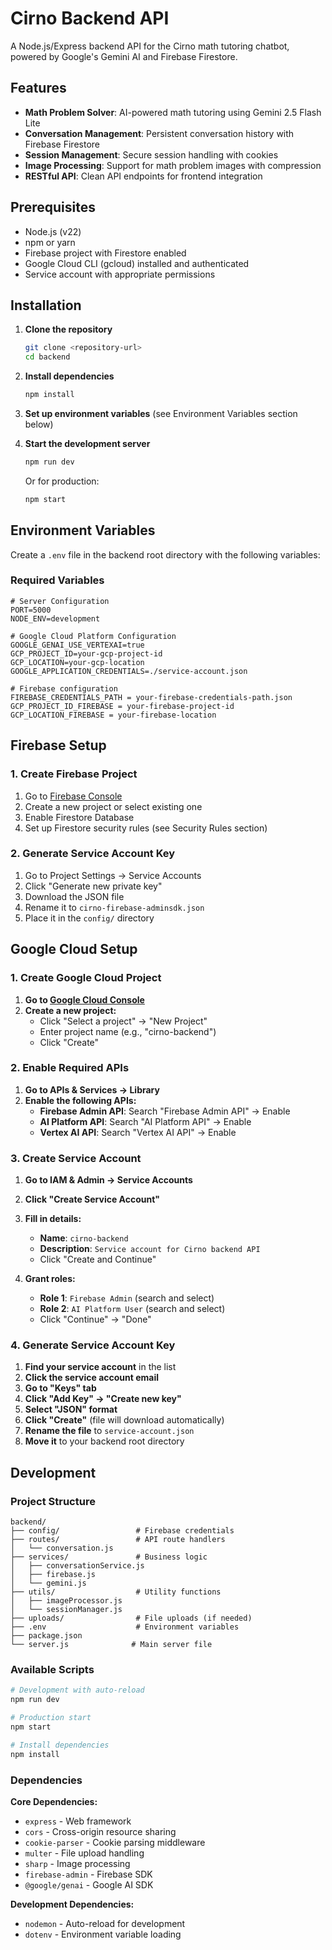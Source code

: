 # Cirno Backend API

A Node.js/Express backend API for the Cirno math tutoring chatbot, powered by Google's Gemini AI and Firebase Firestore.

## Features

- **Math Problem Solver**: AI-powered math tutoring using Gemini 2.5 Flash Lite
- **Conversation Management**: Persistent conversation history with Firebase Firestore
- **Session Management**: Secure session handling with cookies
- **Image Processing**: Support for math problem images with compression
- **RESTful API**: Clean API endpoints for frontend integration

## Prerequisites

- Node.js (v22)
- npm or yarn
- Firebase project with Firestore enabled
- Google Cloud CLI (gcloud) installed and authenticated
- Service account with appropriate permissions

## Installation

1. **Clone the repository**
   ```bash
   git clone <repository-url>
   cd backend
   ```

2. **Install dependencies**
   ```bash
   npm install
   ```

3. **Set up environment variables** (see Environment Variables section below)

4. **Start the development server**
   ```bash
   npm run dev
   ```

   Or for production:
   ```bash
   npm start
   ```

## Environment Variables

Create a `.env` file in the backend root directory with the following variables:

### Required Variables

```env
# Server Configuration
PORT=5000
NODE_ENV=development

# Google Cloud Platform Configuration
GOOGLE_GENAI_USE_VERTEXAI=true
GCP_PROJECT_ID=your-gcp-project-id
GCP_LOCATION=your-gcp-location
GOOGLE_APPLICATION_CREDENTIALS=./service-account.json

# Firebase configuration
FIREBASE_CREDENTIALS_PATH = your-firebase-credentials-path.json
GCP_PROJECT_ID_FIREBASE = your-firebase-project-id
GCP_LOCATION_FIREBASE = your-firebase-location
```


## Firebase Setup

### 1. Create Firebase Project

1. Go to [Firebase Console](https://console.firebase.google.com/)
2. Create a new project or select existing one
3. Enable Firestore Database
4. Set up Firestore security rules (see Security Rules section)

### 2. Generate Service Account Key

1. Go to Project Settings → Service Accounts
2. Click "Generate new private key"
3. Download the JSON file
4. Rename it to `cirno-firebase-adminsdk.json`
5. Place it in the `config/` directory

## Google Cloud Setup

### 1. Create Google Cloud Project

1. **Go to [Google Cloud Console](https://console.cloud.google.com/)**
2. **Create a new project:**
   - Click "Select a project" → "New Project"
   - Enter project name (e.g., "cirno-backend")
   - Click "Create"

### 2. Enable Required APIs

1. **Go to APIs & Services → Library**
2. **Enable the following APIs:**
   - **Firebase Admin API**: Search "Firebase Admin API" → Enable
   - **AI Platform API**: Search "AI Platform API" → Enable  
   - **Vertex AI API**: Search "Vertex AI API" → Enable

### 3. Create Service Account

1. **Go to IAM & Admin → Service Accounts**
2. **Click "Create Service Account"**
3. **Fill in details:**
   - **Name**: `cirno-backend`
   - **Description**: `Service account for Cirno backend API`
   - Click "Create and Continue"

4. **Grant roles:**
   - **Role 1**: `Firebase Admin` (search and select)
   - **Role 2**: `AI Platform User` (search and select)
   - Click "Continue" → "Done"

### 4. Generate Service Account Key

1. **Find your service account** in the list
2. **Click the service account email**
3. **Go to "Keys" tab**
4. **Click "Add Key" → "Create new key"**
5. **Select "JSON" format**
6. **Click "Create"** (file will download automatically)
7. **Rename the file** to `service-account.json`
8. **Move it** to your backend root directory

## Development

### Project Structure
```
backend/
├── config/                 # Firebase credentials
├── routes/                 # API route handlers
│   └── conversation.js
├── services/               # Business logic
│   ├── conversationService.js
│   ├── firebase.js
│   └── gemini.js
├── utils/                  # Utility functions
│   ├── imageProcessor.js
│   └── sessionManager.js
├── uploads/                # File uploads (if needed)
├── .env                    # Environment variables
├── package.json
└── server.js              # Main server file
```

### Available Scripts

```bash
# Development with auto-reload
npm run dev

# Production start
npm start

# Install dependencies
npm install
```

### Dependencies

**Core Dependencies:**
- `express` - Web framework
- `cors` - Cross-origin resource sharing
- `cookie-parser` - Cookie parsing middleware
- `multer` - File upload handling
- `sharp` - Image processing
- `firebase-admin` - Firebase SDK
- `@google/genai` - Google AI SDK

**Development Dependencies:**
- `nodemon` - Auto-reload for development
- `dotenv` - Environment variable loading
